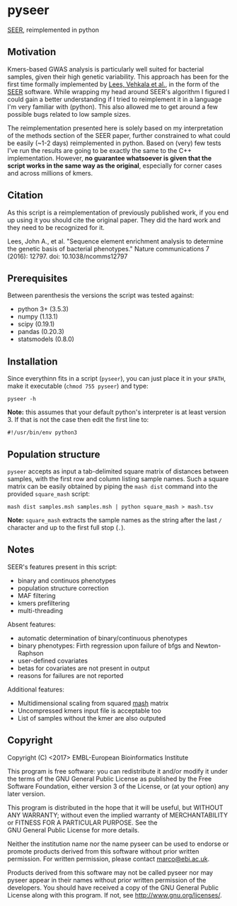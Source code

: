 pyseer
======

[SEER](https://github.com/johnlees/seer), reimplemented in python

Motivation
----------

Kmers-based GWAS analysis is particularly well suited for bacterial samples,
given their high genetic variability. This approach has been for the first
time formally implemented by [Lees, Vehkala et al.](https://www.nature.com/articles/ncomms12797),
in the form of the [SEER](https://github.com/johnlees/seer) software. While
wrapping my head around SEER's algorithm I figured I could gain a better
understanding if I tried to reimplement it in a language I'm
very familiar with (python). This also allowed me to get around a
few possible bugs related to low sample sizes.

The reimplementation presented here is solely based on my interpretation
of the methods section of the SEER paper, further constrained to what
could be easily (~1-2 days) reimplemented in python. Based on (very) few
tests I've run the results are going to be exactly the same to the
C++ implementation. However, **no guarantee whatsoever is given that the
script works in the same way as the original**, especially for corner cases
and across millions of kmers.

Citation
--------

As this script is a reimplementation of previously published work, if you end
up using it you should cite the original paper. They did the hard work and
they need to be recognized for it.

Lees, John A., et al. "Sequence element enrichment analysis to determine
the genetic basis of bacterial phenotypes." Nature communications 7 (2016): 12797.
doi: 10.1038/ncomms12797

Prerequisites
-------------

Between parenthesis the versions the script was tested against:

* python 3+ (3.5.3)
* numpy (1.13.1)
* scipy (0.19.1)
* pandas (0.20.3)
* statsmodels (0.8.0)

Installation
------------

Since everythinn fits in a script (`pyseer`), you can just place it in your `$PATH`,
make it executable (`chmod 755 pyseer`) and type:

    pyseer -h

**Note:** this assumes that your default python's interpreter is at least version 3.
If that is not the case then edit the first line to:

    #!/usr/bin/env python3

Population structure
--------------------

`pyseer` accepts as input a tab-delimited square matrix of distances between samples, with
the first row and column listing sample names. Such a square matrix can be easily obtained
by piping the `mash dist` command into the provided `square_mash` script:

    mash dist samples.msh samples.msh | python square_mash > mash.tsv

**Note:** `square_mash` extracts the sample names as the string after the last `/` character
and up to the first full stop (`.`).

Notes
-----

SEER's features present in this script:

* binary and continuos phenotypes
* population structure correction
* MAF filtering
* kmers prefiltering
* multi-threading

Absent features:

* automatic determination of binary/continuous phenotypes
* binary phenotypes: Firth regression upon failure of bfgs and Newton-Raphson
* user-defined covariates
* betas for covariates are not present in output
* reasons for failures are not reported

Additional features:

* Multidimensional scaling from squared [mash](https://genomebiology.biomedcentral.com/articles/10.1186/s13059-016-0997-x) matrix
* Uncompressed kmers input file is acceptable too
* List of samples without the kmer are also outputed

Copyright
---------

Copyright (C) <2017> EMBL-European Bioinformatics Institute

This program is free software: you can redistribute it and/or
modify it under the terms of the GNU General Public License as
published by the Free Software Foundation, either version 3 of
the License, or (at your option) any later version.

This program is distributed in the hope that it will be useful,
but WITHOUT ANY WARRANTY; without even the implied warranty of
MERCHANTABILITY or FITNESS FOR A PARTICULAR PURPOSE. See the   
GNU General Public License for more details.

Neither the institution name nor the name pyseer
can be used to endorse or promote products derived from
this software without prior written permission.
For written permission, please contact <marco@ebi.ac.uk>.

Products derived from this software may not be called pyseer
nor may pyseer appear in their names without prior written
permission of the developers. You should have received a copy
of the GNU General Public License along with this program.
If not, see <http://www.gnu.org/licenses/>.

